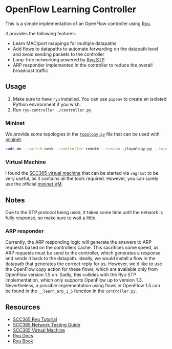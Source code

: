 # OpenFlow Learning Controller

This is a simple implementation of an OpenFlow controller using [Ryu](https://ryu-sdn.org).

It provides the following features:

- Learn MAC/port mappings for multiple datapaths
- Add flows to datapaths to automate forwarding on the datapath level and avoid sending packets to the controller
- Loop-free networking powered by [Ryu STP](https://osrg.github.io/ryu-book/en/html/spanning_tree.html)
- ARP responder implemented in the controller to reduce the overall broadcast traffic

## Usage

1. Make sure to have `ryu` installed. You can use `pipenv` to create an isolated Python environment if you wish.
1. Run `ryu-controller ./controller.py`

### Mininet

We provide some topologies in the [`topology.py`](./topology.py) file that can be used with [mininet](https://github.com/mininet/mininet).

```bash
sudo mn --switch ovsk --controller remote --custom ./topology.py --topo ring
```

### Virtual Machine

I found the [SCC365 virtual machine](https://github.com/scc365/virtual-machine) that can be started via `vagrant` to be very useful, as it contains all the tools required.
However, you can surely use the official [mininet VM](http://mininet.org/vm-setup-notes/).

## Notes

Due to the STP protocol being used, it takes some time until the network is fully response, so make sure to wait a little.

### ARP responder

Currently, the ARP responding logic will generate the answers to ARP requests based on the controllers cache.
This sacrifices some speed, as ARP requests must be send to the controller, which generates a response and sends it back to the datapath.
Ideally, we would install a flow in the datapath that generates the correct reply for us.
However, we'd like to use the OpenFlow copy action for these flows, which are available only from OpenFlow version 1.5 on.
Sadly, this collides with the Ryu STP implementation, which only supports OpenFlow up to version 1.3.
Nevertheless, a possible implementation using flows in OpenFlow 1.5 can be found in the `__learn_arp_1_5` function in the `controller.py`.

## Resources

- [SCC365 Ryu Tutorial](https://github.com/scc365/tutorial-ryu)
- [SCC365 Network Testing Guide](https://github.com/scc365/guide-network-testing)
- [SCC365 Virtual Machine](https://github.com/scc365/virtual-machine)
- [Ryu Docs](https://ryu.readthedocs.io/en/latest/)
- [Ryu Book](https://osrg.github.io/ryu-book/en/html/index.html)
